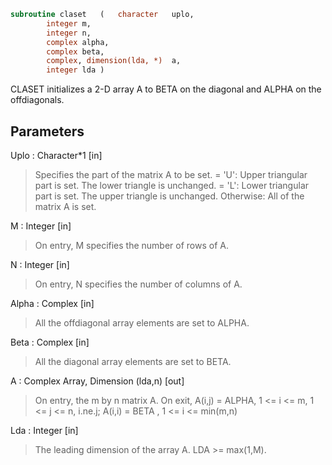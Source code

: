 ```fortran
subroutine claset	(	character	uplo,
		integer	m,
		integer	n,
		complex	alpha,
		complex	beta,
		complex, dimension(lda, *)	a,
		integer	lda )
```

 CLASET initializes a 2-D array A to BETA on the diagonal and
 ALPHA on the offdiagonals.

## Parameters
Uplo : Character*1 [in]
> Specifies the part of the matrix A to be set.
> = 'U':      Upper triangular part is set. The lower triangle
> is unchanged.
> = 'L':      Lower triangular part is set. The upper triangle
> is unchanged.
> Otherwise:  All of the matrix A is set.

M : Integer [in]
> On entry, M specifies the number of rows of A.

N : Integer [in]
> On entry, N specifies the number of columns of A.

Alpha : Complex [in]
> All the offdiagonal array elements are set to ALPHA.

Beta : Complex [in]
> All the diagonal array elements are set to BETA.

A : Complex Array, Dimension (lda,n) [out]
> On entry, the m by n matrix A.
> On exit, A(i,j) = ALPHA, 1 <= i <= m, 1 <= j <= n, i.ne.j;
> A(i,i) = BETA , 1 <= i <= min(m,n)

Lda : Integer [in]
> The leading dimension of the array A.  LDA >= max(1,M).


